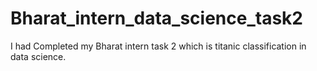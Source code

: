 # Bharat_intern_data_science_task2
I had Completed my Bharat intern task 2 which is titanic classification in data science.
